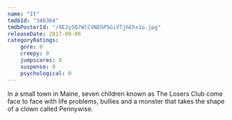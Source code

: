 ```yaml
---
name: "It"
tmdbId: "346364"
tmdbPosterId: "/9E2y5Q7WlCVNEhP5GiVTjhEhx1o.jpg"
releaseDate: 2017-09-06
categoryRatings:
    gore: 0
    creepy: 0
    jumpscares: 0
    suspense: 0
    psychological: 0
---
```

In a small town in Maine, seven children known as The Losers Club come face to face with life problems, bullies and a monster that takes the shape of a clown called Pennywise.
